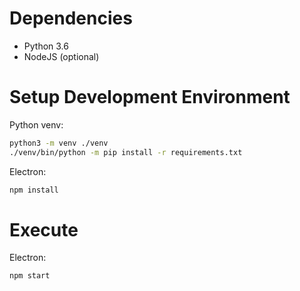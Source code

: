 Dependencies
============
- Python 3.6
- NodeJS (optional)

Setup Development Environment
=============================
Python venv:
```bash
python3 -m venv ./venv
./venv/bin/python -m pip install -r requirements.txt
```

Electron:
```bash
npm install
```

Execute
=======
Electron:
```bash
npm start
```
